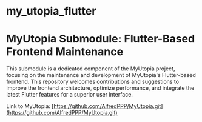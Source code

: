 # my_utopia_flutter
# MyUtopia Submodule: Flutter-Based Frontend Maintenance

This submodule is a dedicated component of the MyUtopia project, focusing on the maintenance and development of MyUtopia's Flutter-based frontend. This repository welcomes contributions and suggestions to improve the frontend architecture, optimize performance, and integrate the latest Flutter features for a superior user interface. 

Link to MyUtopia: [https://github.com/AlfredPPP/MyUtopia.git](https://github.com/AlfredPPP/MyUtopia.git)
